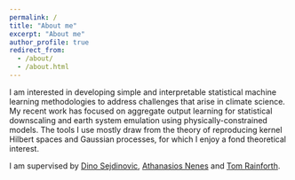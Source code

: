 ```yaml
---
permalink: /
title: "About me"
excerpt: "About me"
author_profile: true
redirect_from:
  - /about/
  - /about.html
---
```


I am interested in developing simple and interpretable statistical machine learning methodologies to address challenges that arise in climate science. My recent work has focused on aggregate output learning for statistical downscaling and earth system emulation using physically-constrained models. The tools I use mostly draw from the theory of reproducing kernel Hilbert spaces and Gaussian processes, for which I enjoy a fond theoretical interest.


I am supervised by [Dino Sejdinovic](https://sejdino.github.io/), [Athanasios Nenes](https://nenes.eas.gatech.edu/) and [Tom Rainforth](https://www.robots.ox.ac.uk/~twgr/).
